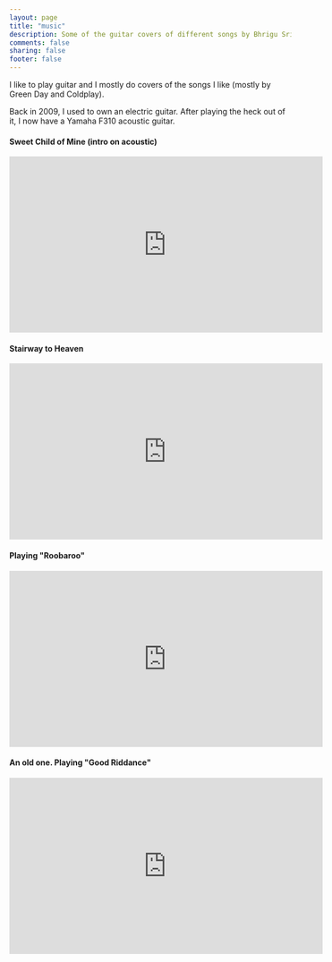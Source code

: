 ```yaml
---
layout: page
title: "music"
description: Some of the guitar covers of different songs by Bhrigu Srivastava.
comments: false
sharing: false
footer: false
---
```


I like to play guitar and I mostly do covers of the songs I like (mostly by Green Day and Coldplay).


Back in 2009, I used to own an electric guitar. After playing the heck out of it, I now have a Yamaha F310 acoustic guitar.


#### Sweet Child of Mine (intro on acoustic)

<iframe src="https://www.facebook.com/plugins/video.php?href=https%3A%2F%2Fwww.facebook.com%2Fbhrigu.srivastava%2Fvideos%2F10209938691857538%2F&show_text=0&width=560" width="560" height="315" style="border:none;overflow:hidden" scrolling="no" frameborder="0" allowTransparency="true" allowFullScreen="true"></iframe>


#### Stairway to Heaven

<iframe src="https://www.facebook.com/plugins/video.php?href=https%3A%2F%2Fwww.facebook.com%2Fbhrigu.srivastava%2Fvideos%2Fvb.1641834923%2F10207838088583769%2F%3Ftype%3D3&show_text=0&width=560" width="560" height="315" style="border:none;overflow:hidden" scrolling="no" frameborder="0" allowTransparency="true" allowFullScreen="true"></iframe>



#### Playing "Roobaroo" 

<iframe src="https://www.facebook.com/plugins/video.php?href=https%3A%2F%2Fwww.facebook.com%2Fbhrigu.srivastava%2Fvideos%2Fvb.1641834923%2F10203751979513596%2F%3Ftype%3D3&show_text=0&width=560" width="560" height="315" style="border:none;overflow:hidden" scrolling="no" frameborder="0" allowTransparency="true" allowFullScreen="true"></iframe>



#### An old one. Playing "Good Riddance"

<iframe width="560" height="315" src="https://www.youtube.com/embed/LsZGiIEtFSE" frameborder="0" allowfullscreen></iframe>

